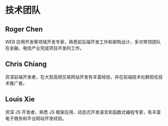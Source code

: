 # 技术团队

## Roger Chen

WEB 应用开发等领域开发专家，熟悉前后端开发工作和架构设计，多次带领团队在金融、电信产业完成项目开发的工作。

## Chris Chiang

资深前端开发者，在大型高频交易网站开发有丰富经验，并在前端技术社群担任技术推广者。

## Louis Xie

资深 JS 开发者，熟悉 JS 框架应用、动态式开发语言和函数式编程专家，有丰富电子商务和平台网站开发经验。
